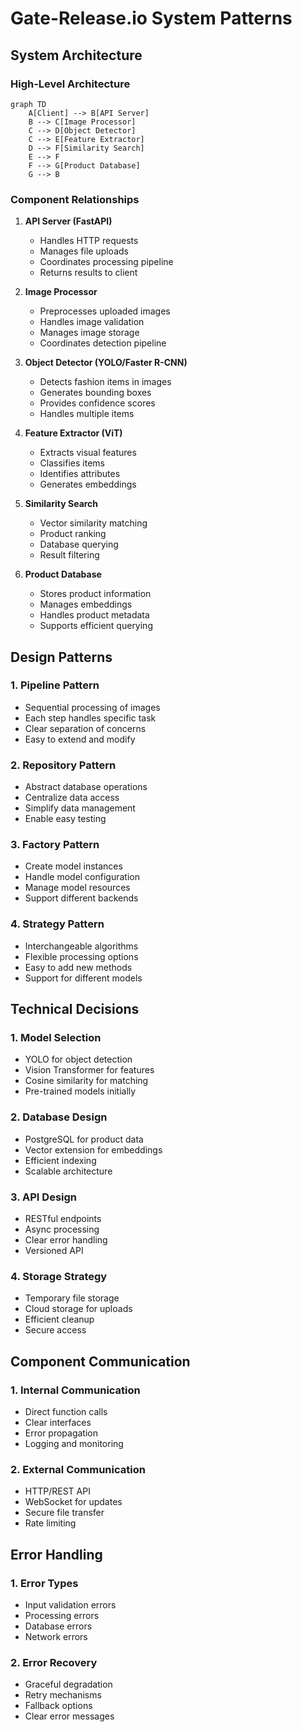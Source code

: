 # Gate-Release.io System Patterns

## System Architecture

### High-Level Architecture
```mermaid
graph TD
    A[Client] --> B[API Server]
    B --> C[Image Processor]
    C --> D[Object Detector]
    C --> E[Feature Extractor]
    D --> F[Similarity Search]
    E --> F
    F --> G[Product Database]
    G --> B
```

### Component Relationships
1. **API Server (FastAPI)**
   - Handles HTTP requests
   - Manages file uploads
   - Coordinates processing pipeline
   - Returns results to client

2. **Image Processor**
   - Preprocesses uploaded images
   - Handles image validation
   - Manages image storage
   - Coordinates detection pipeline

3. **Object Detector (YOLO/Faster R-CNN)**
   - Detects fashion items in images
   - Generates bounding boxes
   - Provides confidence scores
   - Handles multiple items

4. **Feature Extractor (ViT)**
   - Extracts visual features
   - Classifies items
   - Identifies attributes
   - Generates embeddings

5. **Similarity Search**
   - Vector similarity matching
   - Product ranking
   - Database querying
   - Result filtering

6. **Product Database**
   - Stores product information
   - Manages embeddings
   - Handles product metadata
   - Supports efficient querying

## Design Patterns

### 1. Pipeline Pattern
- Sequential processing of images
- Each step handles specific task
- Clear separation of concerns
- Easy to extend and modify

### 2. Repository Pattern
- Abstract database operations
- Centralize data access
- Simplify data management
- Enable easy testing

### 3. Factory Pattern
- Create model instances
- Handle model configuration
- Manage model resources
- Support different backends

### 4. Strategy Pattern
- Interchangeable algorithms
- Flexible processing options
- Easy to add new methods
- Support for different models

## Technical Decisions

### 1. Model Selection
- YOLO for object detection
- Vision Transformer for features
- Cosine similarity for matching
- Pre-trained models initially

### 2. Database Design
- PostgreSQL for product data
- Vector extension for embeddings
- Efficient indexing
- Scalable architecture

### 3. API Design
- RESTful endpoints
- Async processing
- Clear error handling
- Versioned API

### 4. Storage Strategy
- Temporary file storage
- Cloud storage for uploads
- Efficient cleanup
- Secure access

## Component Communication

### 1. Internal Communication
- Direct function calls
- Clear interfaces
- Error propagation
- Logging and monitoring

### 2. External Communication
- HTTP/REST API
- WebSocket for updates
- Secure file transfer
- Rate limiting

## Error Handling

### 1. Error Types
- Input validation errors
- Processing errors
- Database errors
- Network errors

### 2. Error Recovery
- Graceful degradation
- Retry mechanisms
- Fallback options
- Clear error messages 